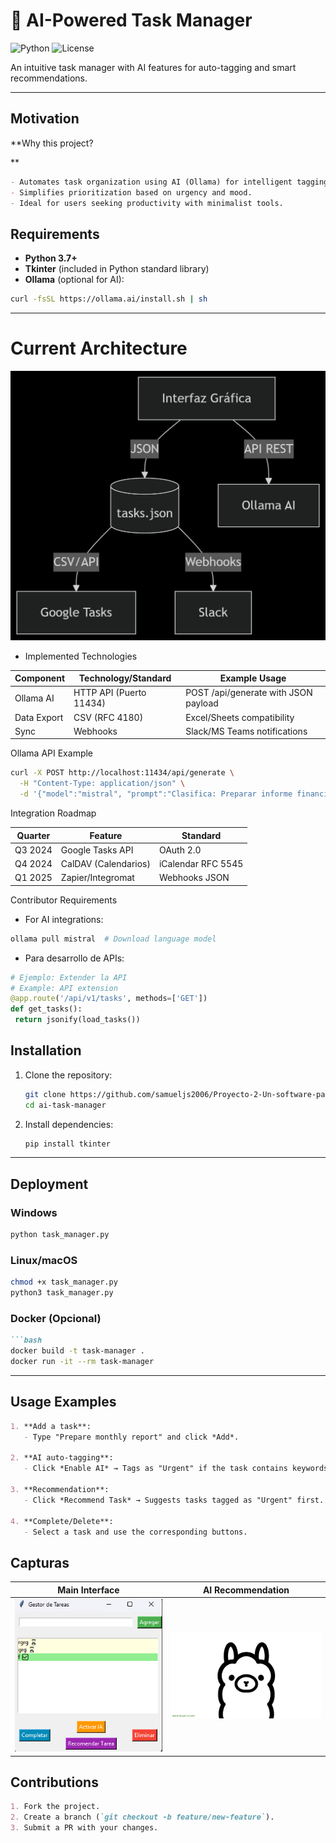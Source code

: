 # 📝 AI-Powered Task Manager

![Python](https://img.shields.io/badge/Python-3.7%2B-blue)
![License](https://img.shields.io/badge/License-MIT-green)

An intuitive task manager with AI features for auto-tagging and smart recommendations.

---

##  Motivation


**Why this project?

**  
```markdown
- Automates task organization using AI (Ollama) for intelligent tagging.  
- Simplifies prioritization based on urgency and mood.  
- Ideal for users seeking productivity with minimalist tools.  
```

##   Requirements

- **Python 3.7+**  
- **Tkinter** (included in Python standard library)  
- **Ollama** (optional for AI):  
```bash
curl -fsSL https://ollama.ai/install.sh | sh
```

---
# Current Architecture

![alt text](deepseek_mermaid_20250505_2761ed.png)

- Implemented Technologies

|Component|Technology/Standard	|Example Usage|
|------------------------|-------------------|--------------|
|Ollama AI	|HTTP API (Puerto 11434)	|POST /api/generate with JSON payload|
|Data Export		|CSV (RFC 4180)	|Excel/Sheets compatibility|
|Sync	|Webhooks	|Slack/MS Teams notifications|

Ollama API Example

``` bash
curl -X POST http://localhost:11434/api/generate \
  -H "Content-Type: application/json" \
  -d '{"model":"mistral", "prompt":"Clasifica: Preparar informe financiero"}'
```

Integration Roadmap

|Quarter	|Feature|Standard|
|------------------------|-------------------|--------------|
|Q3 2024		|Google Tasks API		|OAuth 2.0|
|Q4 2024		|CalDAV (Calendarios)		|iCalendar RFC 5545|
|Q1 2025		|Zapier/Integromat		|Webhooks JSON|

Contributor Requirements

   - For AI integrations:
   ```bash 
   ollama pull mistral  # Download language model
   ```

   - Para desarrollo de APIs:
   ``` python
   # Ejemplo: Extender la API
   # Example: API extension
   @app.route('/api/v1/tasks', methods=['GET'])
   def get_tasks():
    return jsonify(load_tasks())
   ```

##  Installation


1. Clone the repository:
   ```bash
   git clone https://github.com/samueljs2006/Proyecto-2-Un-software-para-la-transformaci-n-digital.git
   cd ai-task-manager  
   ```
2. Install dependencies:
    ```bash
    pip install tkinter
    ```

---

##  Deployment

### Windows
```bash
python task_manager.py
```
### Linux/macOS
```bash
chmod +x task_manager.py
python3 task_manager.py
```
### Docker (Opcional)
```markdown
```bash
docker build -t task-manager .
docker run -it --rm task-manager
```

---

##  Usage Examples

```markdown
1. **Add a task**:  
   - Type "Prepare monthly report" and click *Add*.  

2. **AI auto-tagging**:  
   - Click *Enable AI* → Tags as "Urgent" if the task contains keywords.  

3. **Recommendation**:  
   - Click *Recommend Task* → Suggests tasks tagged as "Urgent" first.  

4. **Complete/Delete**:  
   - Select a task and use the corresponding buttons.  
```
##  Capturas
| Main Interface	 | AI Recommendation |
|--------------------|---------------------|
| ![Interface](Interfaz.png) | ![Recommendartion](ia.png) |

##   Contributions
```markdown
1. Fork the project.  
2. Create a branch (`git checkout -b feature/new-feature`).  
3. Submit a PR with your changes.  
```
